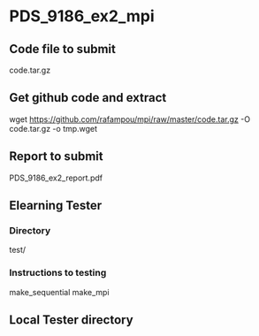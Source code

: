 # PDS_9186_ex2_mpi

## Code file to submit
code.tar.gz

## Get github code and extract
wget https://github.com/rafampou/mpi/raw/master/code.tar.gz   -O code.tar.gz -o tmp.wget

##  Report to submit
PDS_9186_ex2_report.pdf

## Elearning Tester
### Directory
test/
### Instructions to testing
make_sequential
make_mpi

## Local Tester directory

